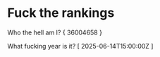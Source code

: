 # Fuck the rankings

Who the hell am I?
{ 36004658 }

What fucking year is it?
[ 2025-06-14T15:00:00Z ]
